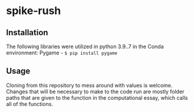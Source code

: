 # spike-rush

## Installation
The following libraries were utilized in python 3.9..7 in the Conda environment:
Pygame - ``$ pip install pygame``

## Usage

Cloning from this repository to mess around with values is welcome. Changes that will be necessary to make to the code run are mostly folder paths that are given to the function in the computational essay, which calls all of the functions. 